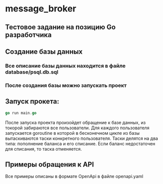 # message_broker

## Тестовое задание на позицию Go разработчика

## Создание базы данных
### Все описание базы данных находится в файле database/psql.db.sql
### После создания базы можно запускать проект

## Запуск прокета:
```go
go run main.go
```

После запуска проекта  произойдет обращение к базе данных, из токорой забираются все пользователи.
Для каждого пользователя запускается goroutine в которой в бесконечном цикле из базы вытаскиваются таски
конкретного пользователя. Таски делятся на два типа: пополнение баланса и его списание. Если баланс 
недостаточен для списания, то таска отменяется.

## Примеры обращения к API

Все примеры описаны в формате OpenApi в файле openapi.yaml

